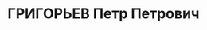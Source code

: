 ---
title: ГРИГОРЬЕВ Петр Петрович
description: 'Род. в 1892, украинец, солдат, член ВКП(б) с 1918. Командир эскадрона,
  1-го Червонного казачьего полка, командир 1-й кавалерийской бригады червонных казаков,
  1922-1923 командир 15-й кавалерийской дивизии, 1923-1925 командир 5-й отдельной
  кавалерийской бригады, 1925-1930 командир 2-й кавалерийской дивизии Червонного казачества,
  1930-1933 командир 15-го стрелкового корпуса, Награжден двумя орденами Красного
  Знамени., комдив, 1933-1937 командир 7-го кавалерийского корпуса

  Арестован 24.07.1937. Приговор: ВК ВС СССР, 19.11.1937 – ВМН. Расстрелян 20.11.1937.

  Реабилитирован 28.04.1956'
---